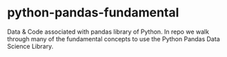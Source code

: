 # python-pandas-fundamental

Data & Code associated with pandas library of Python.
In repo we walk through many of the fundamental concepts to use the Python Pandas Data Science Library.

